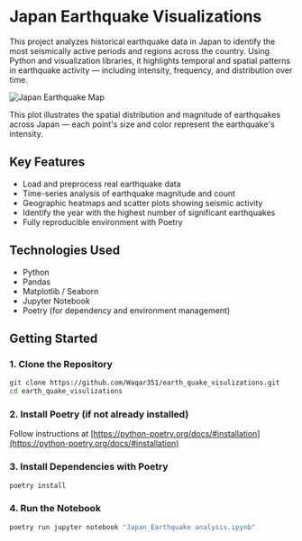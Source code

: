 # Japan Earthquake Visualizations

This project analyzes historical earthquake data in Japan to identify the most seismically active periods and regions across the country. Using Python and visualization libraries, it highlights temporal and spatial patterns in earthquake activity — including intensity, frequency, and distribution over time.

![Japan Earthquake Map](src/Japan_earthquake_analysis/japan_animated-scatter-v2.gif)

This plot illustrates the spatial distribution and magnitude of earthquakes across Japan — each point's size and color represent the earthquake's intensity.

## Key Features

- Load and preprocess real earthquake data
- Time-series analysis of earthquake magnitude and count
- Geographic heatmaps and scatter plots showing seismic activity
- Identify the year with the highest number of significant earthquakes
- Fully reproducible environment with Poetry

## Technologies Used

- Python
- Pandas
- Matplotlib / Seaborn
- Jupyter Notebook
- Poetry (for dependency and environment management)

## Getting Started

### 1. Clone the Repository
```bash
git clone https://github.com/Waqar351/earth_quake_visulizations.git
cd earth_quake_visulizations
````

### 2. Install Poetry (if not already installed)

Follow instructions at [https://python-poetry.org/docs/#installation](https://python-poetry.org/docs/#installation)

### 3. Install Dependencies with Poetry

```bash
poetry install
```

### 4. Run the Notebook

```bash
poetry run jupyter notebook "Japan_Earthquake analysis.ipynb"
```



